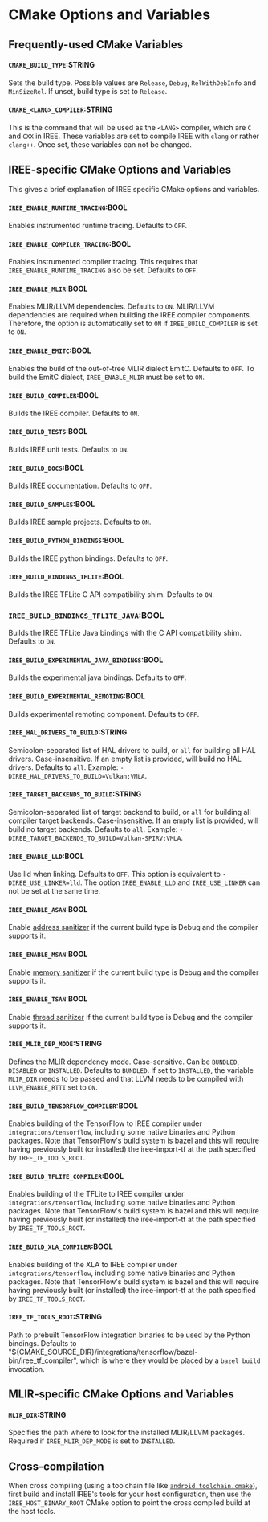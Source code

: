 # CMake Options and Variables

## Frequently-used CMake Variables

#### `CMAKE_BUILD_TYPE`:STRING

Sets the build type. Possible values are `Release`, `Debug`,
`RelWithDebInfo` and `MinSizeRel`. If unset, build type is set to `Release`.

#### `CMAKE_<LANG>_COMPILER`:STRING

This is the command that will be used as the `<LANG>` compiler, which are `C`
and `CXX` in IREE. These variables are set to compile IREE with `clang` or
rather `clang++`. Once set, these variables can not be changed.

## IREE-specific CMake Options and Variables

This gives a brief explanation of IREE specific CMake options and variables.

#### `IREE_ENABLE_RUNTIME_TRACING`:BOOL

Enables instrumented runtime tracing. Defaults to `OFF`.

#### `IREE_ENABLE_COMPILER_TRACING`:BOOL

Enables instrumented compiler tracing. This requires that
`IREE_ENABLE_RUNTIME_TRACING` also be set. Defaults to `OFF`.

#### `IREE_ENABLE_MLIR`:BOOL

Enables MLIR/LLVM dependencies. Defaults to `ON`. MLIR/LLVM dependencies are
required when building the IREE compiler components. Therefore, the option is
automatically set to `ON` if `IREE_BUILD_COMPILER` is set to `ON`.

#### `IREE_ENABLE_EMITC`:BOOL

Enables the build of the out-of-tree MLIR dialect EmitC. Defaults to `OFF`. To
build the EmitC dialect, `IREE_ENABLE_MLIR` must be set to `ON`.

#### `IREE_BUILD_COMPILER`:BOOL

Builds the IREE compiler. Defaults to `ON`.

#### `IREE_BUILD_TESTS`:BOOL

Builds IREE unit tests. Defaults to `ON`.

#### `IREE_BUILD_DOCS`:BOOL

Builds IREE documentation. Defaults to `OFF`.

#### `IREE_BUILD_SAMPLES`:BOOL

Builds IREE sample projects. Defaults to `ON`.

#### `IREE_BUILD_PYTHON_BINDINGS`:BOOL

Builds the IREE python bindings. Defaults to `OFF`.

#### `IREE_BUILD_BINDINGS_TFLITE`:BOOL

Builds the IREE TFLite C API compatibility shim. Defaults to `ON`.

### `IREE_BUILD_BINDINGS_TFLITE_JAVA`:BOOL

Builds the IREE TFLite Java bindings with the C API compatibility shim. Defaults to `ON`.

#### `IREE_BUILD_EXPERIMENTAL_JAVA_BINDINGS`:BOOL

Builds the experimental java bindings. Defaults to `OFF`.

#### `IREE_BUILD_EXPERIMENTAL_REMOTING`:BOOL

Builds experimental remoting component. Defaults to `OFF`.

#### `IREE_HAL_DRIVERS_TO_BUILD`:STRING

Semicolon-separated list of HAL drivers to build, or `all` for building all HAL
drivers. Case-insensitive. If an empty list is provided, will build no HAL
drivers. Defaults to `all`. Example: `-DIREE_HAL_DRIVERS_TO_BUILD=Vulkan;VMLA`.

#### `IREE_TARGET_BACKENDS_TO_BUILD`:STRING

Semicolon-separated list of target backend to build, or `all` for building all
compiler target backends. Case-insensitive. If an empty list is provided, will
build no target backends. Defaults to `all`. Example:
`-DIREE_TARGET_BACKENDS_TO_BUILD=Vulkan-SPIRV;VMLA`.

#### `IREE_ENABLE_LLD`:BOOL

Use lld when linking. Defaults to `OFF`. This option is equivalent to
`-DIREE_USE_LINKER=lld`. The option `IREE_ENABLE_LLD` and `IREE_USE_LINKER` can
not be set at the same time.

#### `IREE_ENABLE_ASAN`:BOOL

Enable [address sanitizer](https://clang.llvm.org/docs/AddressSanitizer.html) if
the current build type is Debug and the compiler supports it.

#### `IREE_ENABLE_MSAN`:BOOL

Enable [memory sanitizer](https://clang.llvm.org/docs/MemorySanitizer.html) if
the current build type is Debug and the compiler supports it.

#### `IREE_ENABLE_TSAN`:BOOL

Enable [thread sanitizer](https://clang.llvm.org/docs/ThreadSanitizer.html) if
the current build type is Debug and the compiler supports it.

#### `IREE_MLIR_DEP_MODE`:STRING

Defines the MLIR dependency mode. Case-sensitive. Can be `BUNDLED`, `DISABLED`
or `INSTALLED`. Defaults to `BUNDLED`. If set to `INSTALLED`, the variable
`MLIR_DIR` needs to be passed and that LLVM needs to be compiled with
`LLVM_ENABLE_RTTI` set to `ON`.

#### `IREE_BUILD_TENSORFLOW_COMPILER`:BOOL

Enables building of the TensorFlow to IREE compiler under
`integrations/tensorflow`, including some native binaries and Python packages.
Note that TensorFlow's build system is bazel and this will require having
previously built (or installed) the iree-import-tf at the path specified by
`IREE_TF_TOOLS_ROOT`.

#### `IREE_BUILD_TFLITE_COMPILER`:BOOL

Enables building of the TFLite to IREE compiler under `integrations/tensorflow`,
including some native binaries and Python packages. Note that TensorFlow's build
system is bazel and this will require having previously built (or installed) the
iree-import-tf at the path specified by `IREE_TF_TOOLS_ROOT`.

#### `IREE_BUILD_XLA_COMPILER`:BOOL

Enables building of the XLA to IREE compiler under `integrations/tensorflow`,
including some native binaries and Python packages. Note that TensorFlow's build
system is bazel and this will require having previously built (or installed) the
iree-import-tf at the path specified by `IREE_TF_TOOLS_ROOT`.

#### `IREE_TF_TOOLS_ROOT`:STRING

Path to prebuilt TensorFlow integration binaries to be used by the Python
bindings. Defaults to
"${CMAKE_SOURCE_DIR}/integrations/tensorflow/bazel-bin/iree_tf_compiler", which
is where they would be placed by a `bazel build` invocation.

## MLIR-specific CMake Options and Variables

#### `MLIR_DIR`:STRING

Specifies the path where to look for the installed MLIR/LLVM packages. Required
if `IREE_MLIR_DEP_MODE` is set to `INSTALLED`.

## Cross-compilation

When cross compiling (using a toolchain file like
[`android.toolchain.cmake`](https://android.googlesource.com/platform/ndk/+/master/build/cmake/android.toolchain.cmake)),
first build and install IREE's tools for your host configuration, then use the
`IREE_HOST_BINARY_ROOT` CMake option to point the cross compiled build at the
host tools.
